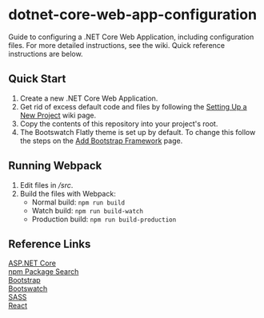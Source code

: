 # dotnet-core-web-app-configuration
Guide to configuring a .NET Core Web Application, including configuration files. For more detailed instructions, see the wiki. Quick reference instructions are below.

## Quick Start
1. Create a new .NET Core Web Application.
2. Get rid of excess default code and files by following the [Setting Up a New Project](https://github.com/jyee117/dotnet-core-web-app-configuration/wiki/1%29-Setting-Up-a-New-Project) wiki page.
3. Copy the contents of this repository into your project's root.
4. The Bootswatch Flatly theme is set up by default. To change this follow the steps on the [Add Bootstrap Framework](https://github.com/jyee117/dotnet-core-web-app-configuration/wiki/4a%29-Add-Bootstrap-Framework#configuring-a-bootswatch-theme) page.

## Running Webpack
1. Edit files in _/src_.
2. Build the files with Webpack:  
   - Normal build: `npm run build`
   - Watch build: `npm run build-watch`
   - Production build: `npm run build-production`

## Reference Links
[ASP.NET Core](https://docs.microsoft.com/en-us/aspnet/core/)  
[npm Package Search](https://npmsearch.com/)  
[Bootstrap](http://getbootstrap.com/getting-started/)  
[Bootswatch](https://bootswatch.com/)  
[SASS](http://sass-lang.com/guide)  
[React](https://facebook.github.io/react/docs/installation.html)
